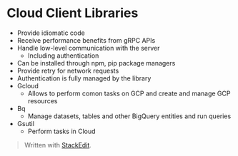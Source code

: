 
# Cloud Client Libraries

- Provide idiomatic code
- Receive performance benefits from gRPC APIs
- Handle low-level communication with the server
	- Including authentication
- Can be installed through npm, pip package managers
- Provide retry for network requests
- Authentication is fully managed by the library
- Gcloud
	- Allows to perform comon tasks on GCP and create and manage GCP resources
- Bq
	- Manage datasets, tables and other BigQuery entities and run queries
- Gsutil
	- Perform tasks in Cloud 
> Written with [StackEdit](https://stackedit.io/).
<!--stackedit_data:
eyJoaXN0b3J5IjpbMTg3ODUzMzMzMF19
-->